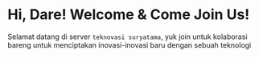 # Hi, Dare! Welcome & Come Join Us!
Selamat datang di server `teknovasi suryatama`, yuk join untuk kolaborasi bareng untuk menciptakan inovasi-inovasi baru dengan sebuah teknologi
